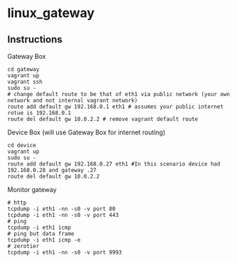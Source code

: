 # linux_gateway

## Instructions
Gateway Box
```shell
cd gateway
vagrant up
vagrant ssh
sudo su -
# change default route to be that of eth1 via public network (your own network and not internal vagrant network)
route add default gw 192.168.0.1 eth1 # assumes your public internet rotue is 192.168.0.1
route del default gw 10.0.2.2 # remove vagrant default route

```
Device Box (will use Gateway Box for internet routing)
```shell
cd device
vagrant up
sudo su -
route add default gw 192.168.0.27 eth1 #In this scenario device had 192.168.0.28 and gateway .27
route del default gw 10.0.2.2

```

Monitor gateway
```
# http
tcpdump -i eth1 -nn -s0 -v port 80
tcpdump -i eth1 -nn -s0 -v port 443
# ping
tcpdump -i eth1 icmp
# ping but data frame
tcpdump -i eth1 icmp -e
# zerotier 
tcpdump -i eth1 -nn -s0 -v port 9993
```